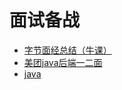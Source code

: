 # 面试备战

- [字节面经总结（牛课）](mianshi/字节面经总结-牛课)
- [美团java后端一二面](mianshi/美团java后端一二面)
- [java](mianshi/java)
